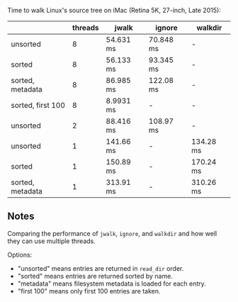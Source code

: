 Time to walk Linux's source tree on iMac (Retina 5K, 27-inch, Late 2015):

|                    | threads  | jwalk      | ignore     | walkdir      |
|--------------------|----------|------------|------------|--------------|
| unsorted           | 8        | 54.631 ms  | 70.848 ms  | -            |
| sorted             | 8        | 56.133 ms  | 93.345 ms  | -            |
| sorted, metadata   | 8        | 86.985 ms  | 122.08 ms  | -            |
| sorted, first 100  | 8        | 8.9931 ms  | -          | -            |
| unsorted           | 2        | 88.416 ms  | 108.97 ms  | -            |
| unsorted           | 1        | 141.66 ms  | -          | 134.28 ms    |
| sorted             | 1        | 150.89 ms  | -          | 170.24 ms    |
| sorted, metadata   | 1        | 313.91 ms  | -          | 310.26 ms    |

## Notes

Comparing the performance of `jwalk`, `ignore`, and `walkdir` and how well they
can use multiple threads.

Options:

- "unsorted" means entries are returned in `read_dir` order.
- "sorted" means entries are returned sorted by name.
- "metadata" means filesystem metadata is loaded for each entry.
- "first 100" means only first 100 entries are taken.